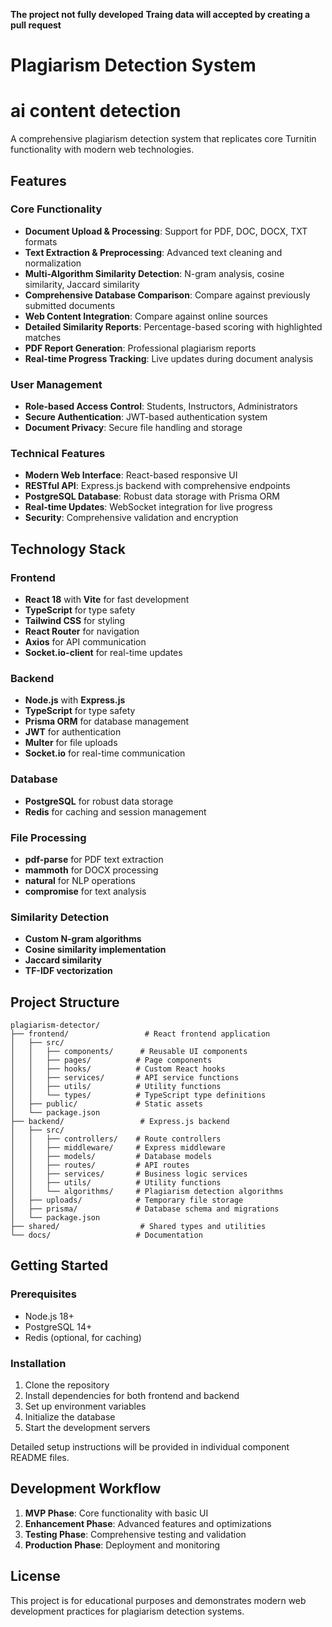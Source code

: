 **The project not fully developed**
**Traing data will accepted by creating a pull request**
# Plagiarism Detection System
# ai content detection 

A comprehensive plagiarism detection system that replicates core Turnitin functionality with modern web technologies.

## Features

### Core Functionality
- **Document Upload & Processing**: Support for PDF, DOC, DOCX, TXT formats
- **Text Extraction & Preprocessing**: Advanced text cleaning and normalization
- **Multi-Algorithm Similarity Detection**: N-gram analysis, cosine similarity, Jaccard similarity
- **Comprehensive Database Comparison**: Compare against previously submitted documents
- **Web Content Integration**: Compare against online sources
- **Detailed Similarity Reports**: Percentage-based scoring with highlighted matches
- **PDF Report Generation**: Professional plagiarism reports
- **Real-time Progress Tracking**: Live updates during document analysis

### User Management
- **Role-based Access Control**: Students, Instructors, Administrators
- **Secure Authentication**: JWT-based authentication system
- **Document Privacy**: Secure file handling and storage

### Technical Features
- **Modern Web Interface**: React-based responsive UI
- **RESTful API**: Express.js backend with comprehensive endpoints
- **PostgreSQL Database**: Robust data storage with Prisma ORM
- **Real-time Updates**: WebSocket integration for live progress
- **Security**: Comprehensive validation and encryption

## Technology Stack

### Frontend
- **React 18** with **Vite** for fast development
- **TypeScript** for type safety
- **Tailwind CSS** for styling
- **React Router** for navigation
- **Axios** for API communication
- **Socket.io-client** for real-time updates

### Backend
- **Node.js** with **Express.js**
- **TypeScript** for type safety
- **Prisma ORM** for database management
- **JWT** for authentication
- **Multer** for file uploads
- **Socket.io** for real-time communication

### Database
- **PostgreSQL** for robust data storage
- **Redis** for caching and session management

### File Processing
- **pdf-parse** for PDF text extraction
- **mammoth** for DOCX processing
- **natural** for NLP operations
- **compromise** for text analysis

### Similarity Detection
- **Custom N-gram algorithms**
- **Cosine similarity implementation**
- **Jaccard similarity**
- **TF-IDF vectorization**

## Project Structure

```
plagiarism-detector/
├── frontend/                 # React frontend application
│   ├── src/
│   │   ├── components/      # Reusable UI components
│   │   ├── pages/          # Page components
│   │   ├── hooks/          # Custom React hooks
│   │   ├── services/       # API service functions
│   │   ├── utils/          # Utility functions
│   │   └── types/          # TypeScript type definitions
│   ├── public/             # Static assets
│   └── package.json
├── backend/                 # Express.js backend
│   ├── src/
│   │   ├── controllers/    # Route controllers
│   │   ├── middleware/     # Express middleware
│   │   ├── models/         # Database models
│   │   ├── routes/         # API routes
│   │   ├── services/       # Business logic services
│   │   ├── utils/          # Utility functions
│   │   └── algorithms/     # Plagiarism detection algorithms
│   ├── uploads/            # Temporary file storage
│   ├── prisma/             # Database schema and migrations
│   └── package.json
├── shared/                  # Shared types and utilities
└── docs/                   # Documentation
```

## Getting Started

### Prerequisites
- Node.js 18+ 
- PostgreSQL 14+
- Redis (optional, for caching)

### Installation

1. Clone the repository
2. Install dependencies for both frontend and backend
3. Set up environment variables
4. Initialize the database
5. Start the development servers

Detailed setup instructions will be provided in individual component README files.

## Development Workflow

1. **MVP Phase**: Core functionality with basic UI
2. **Enhancement Phase**: Advanced features and optimizations
3. **Testing Phase**: Comprehensive testing and validation
4. **Production Phase**: Deployment and monitoring

## License

This project is for educational purposes and demonstrates modern web development practices for plagiarism detection systems.
